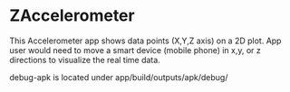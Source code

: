 # ZAccelerometer
This Accelerometer app shows data points (X,Y,Z axis) on a 2D plot.  App user would need to move a smart device (mobile phone) in x,y, or z directions
to visualize the real time data.

debug-apk is located under app/build/outputs/apk/debug/


